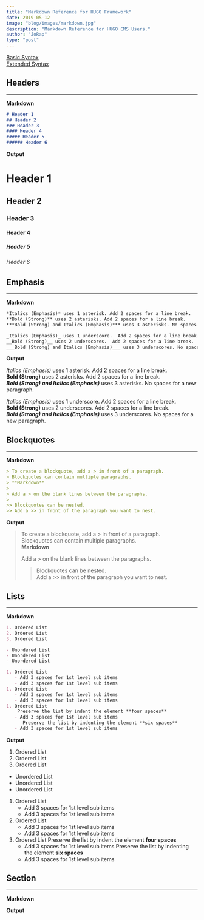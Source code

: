 ```yaml
---
title: "Markdown Reference for HUGO Framework"
date: 2019-05-12
image: "blog/images/markdown.jpg"
description: "Markdown Reference for HUGO CMS Users."
author: "JoRap"
type: "post"
---
```


[Basic Syntax](https://www.markdownguide.org/basic-syntax)  
[Extended Syntax](https://www.markdownguide.org/extended-syntax)

## Headers
---
**Markdown**

```markdown
# Header 1
## Header 2
### Header 3
#### Header 4
##### Header 5
###### Header 6
```

**Output**

# Header 1
## Header 2
### Header 3
#### Header 4
##### Header 5
###### Header 6

## Emphasis
---
**Markdown**

```markdown
*Italics (Emphasis)* uses 1 asterisk. Add 2 spaces for a line break.  
**Bold (Strong)** uses 2 asterisks. Add 2 spaces for a line break.    
***Bold (Strong) and Italics (Emphasis)*** uses 3 asterisks. No spaces for a new paragraph.

_Italics (Emphasis)_ uses 1 underscore.  Add 2 spaces for a line break.  
__Bold (Strong)__ uses 2 underscores.  Add 2 spaces for a line break.  
___Bold (Strong) and Italics (Emphasis)___ uses 3 underscores. No spaces for a new paragraph.
```

**Output**

*Italics (Emphasis)* uses 1 asterisk. Add 2 spaces for a line break.  
**Bold (Strong)** uses 2 asterisks. Add 2 spaces for a line break.    
***Bold (Strong) and Italics (Emphasis)*** uses 3 asterisks. No spaces for a new paragraph.

_Italics (Emphasis)_ uses 1 underscore.  Add 2 spaces for a line break.  
__Bold (Strong)__ uses 2 underscores.  Add 2 spaces for a line break.  
___Bold (Strong) and Italics (Emphasis)___ uses 3 underscores. No spaces for a new paragraph.

## Blockquotes
---
**Markdown**
```markdown
> To create a blockquote, add a > in front of a paragraph.  
> Blockquotes can contain multiple paragraphs.  
> **Markdown**
> 
> Add a > on the blank lines between the paragraphs.
> 
>> Blockquotes can be nested.  
>> Add a >> in front of the paragraph you want to nest.
```

**Output**

> To create a blockquote, add a > in front of a paragraph.  
> Blockquotes can contain multiple paragraphs.  
> **Markdown**
> 
> Add a > on the blank lines between the paragraphs.
> 
>> Blockquotes can be nested.  
>> Add a >> in front of the paragraph you want to nest.

## Lists
---
**Markdown**
```markdown
1. Ordered List
2. Ordered List
3. Ordered List

- Unordered List
- Unordered List
- Unordered List

1. Ordered List
   - Add 3 spaces for 1st level sub items
   - Add 3 spaces for 1st level sub items
1. Ordered List
   - Add 3 spaces for 1st level sub items
   - Add 3 spaces for 1st level sub items
1. Ordered List
    Preserve the list by indent the element **four spaces**
   - Add 3 spaces for 1st level sub items
      Preserve the list by indenting the element **six spaces**
   - Add 3 spaces for 1st level sub items
```

**Output**

1. Ordered List
2. Ordered List
3. Ordered List

- Unordered List
- Unordered List
- Unordered List

1. Ordered List
   - Add 3 spaces for 1st level sub items
   - Add 3 spaces for 1st level sub items
1. Ordered List
   - Add 3 spaces for 1st level sub items
   - Add 3 spaces for 1st level sub items
1. Ordered List
    Preserve the list by indent the element **four spaces**
   - Add 3 spaces for 1st level sub items
      Preserve the list by indenting the element **six spaces**
   - Add 3 spaces for 1st level sub items

## Section
---
**Markdown**

**Output**
